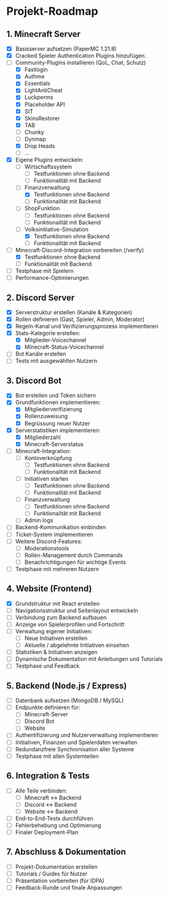 # Projekt-Roadmap

## 1. Minecraft Server
- [x] Basisserver aufsetzen (PaperMC 1.21.8)
- [x] Cracked Spieler Authentication Plugins hinzufügen.
- [ ] Community-Plugins installieren (QoL, Chat, Schutz)
  - [x] Fastlogin
  - [x] Authme
  - [x] Essentials
  - [x] LightAntiCheat
  - [x] Luckperms
  - [x] Placeholder API
  - [x] SIT
  - [x] SkinsRestorer
  - [x] TAB
  - [ ] Chunky
  - [ ] Dynmap
  - [x] Drop Heads
  - [ ] ...
- [x] Eigene Plugins entwickeln:
  - [ ] Wirtschaftssystem
    - [ ] Testfunktionen ohne Backend
    - [ ] Funktionalität mit Backend
  - [ ] Finanzverwaltung
    - [x] Testfunktionen ohne Backend
    - [ ] Funktionalität mit Backend
  - [ ] ShopFunktion
    - [ ] Testfunktionen ohne Backend
    - [ ] Funktionalität mit Backend
  - [ ] Volksinitiative-Simulation
    - [x] Testfunktionen ohne Backend
    - [ ] Funktionalität mit Backend
- [ ] Minecraft-Discord-Integration vorbereiten (/verify)
  - [x] Testfunktionen ohne Backend
  - [ ] Funktionalität mit Backend
- [ ] Testphase mit Spielern
- [ ] Performance-Optimierungen

## 2. Discord Server
- [x] Serverstruktur erstellen (Kanäle & Kategorien)
- [x] Rollen definieren (Gast, Spieler, Admin, Moderator)
- [x] Regeln-Kanal und Verifizierungsprozess implementieren
- [x] Stats-Kategorie erstellen:
  - [x] Mitglieder-Voicechannel
  - [x] Minecraft-Status-Voicechannel
- [ ] Bot Kanäle erstellen
- [ ] Tests mit ausgewählten Nutzern

## 3. Discord Bot
- [x] Bot erstellen und Token sichern
- [x] Grundfunktionen implementieren:
  - [x] Mitgliederverifizierung
  - [x] Rollenzuweisung
  - [x] Begrüssung neuer Nutzer
- [x] Serverstatistiken implementieren:
  - [x] Mitgliederzahl
  - [x] Minecraft-Serverstatus
- [ ] Minecraft-Integration:
  - [ ] Kontoverknüpfung
    - [ ] Testfunktionen ohne Backend
    - [ ] Funktionalität mit Backend
  - [ ] Initiativen starten
    - [ ] Testfunktionen ohne Backend
    - [ ] Funktionalität mit Backend
  - [ ] Finanzverwaltung
    - [ ] Testfunktionen ohne Backend
    - [ ] Funktionalität mit Backend
  - [ ] Admin logs
- [ ] Backend-Kommunikation einbinden
- [ ] Ticket-System implementieren
- [ ] Weitere Discord-Features:
  - [ ] Moderationstools
  - [ ] Rollen-Management durch Commands
  - [ ] Benachrichtigungen für wichtige Events
- [ ] Testphase mit mehreren Nutzern

## 4. Website (Frontend)
- [x] Grundstruktur mit React erstellen
- [ ] Navigationsstruktur und Seitenlayout entwickeln
- [ ] Verbindung zum Backend aufbauen
- [ ] Anzeige von Spielerprofilen und Fortschritt
- [ ] Verwaltung eigener Initiativen:
  - [ ] Neue Initiativen erstellen
  - [ ] Aktuelle / abgelehnte Initiativen einsehen
- [ ] Statistiken & Initiativen anzeigen
- [ ] Dynamische Dokumentation mit Anleitungen und Tutorials
- [ ] Testphase und Feedback

## 5. Backend (Node.js / Express)
- [ ] Datenbank aufsetzen (MongoDB / MySQL)
- [ ] Endpunkte definieren für:
  - [ ] Minecraft-Server
  - [ ] Discord Bot
  - [ ] Website
- [ ] Authentifizierung und Nutzerverwaltung implementieren
- [ ] Initiativen, Finanzen und Spielerdaten verwalten
- [ ] Redundanzfreie Synchronisation aller Systeme
- [ ] Testphase mit allen Systemteilen

## 6. Integration & Tests
- [ ] Alle Teile verbinden:
  - [ ] Minecraft ↔ Backend
  - [ ] Discord ↔ Backend
  - [ ] Website ↔ Backend
- [ ] End-to-End-Tests durchführen
- [ ] Fehlerbehebung und Optimierung
- [ ] Finaler Deployment-Plan

## 7. Abschluss & Dokumentation
- [ ] Projekt-Dokumentation erstellen
- [ ] Tutorials / Guides für Nutzer
- [ ] Präsentation vorbereiten (für IDPA)
- [ ] Feedback-Runde und finale Anpassungen
